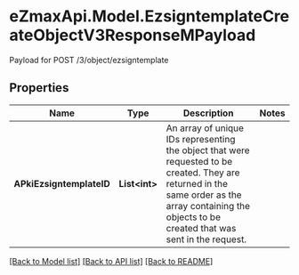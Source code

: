 # eZmaxApi.Model.EzsigntemplateCreateObjectV3ResponseMPayload
Payload for POST /3/object/ezsigntemplate

## Properties

Name | Type | Description | Notes
------------ | ------------- | ------------- | -------------
**APkiEzsigntemplateID** | **List&lt;int&gt;** | An array of unique IDs representing the object that were requested to be created.  They are returned in the same order as the array containing the objects to be created that was sent in the request. | 

[[Back to Model list]](../README.md#documentation-for-models) [[Back to API list]](../README.md#documentation-for-api-endpoints) [[Back to README]](../README.md)

